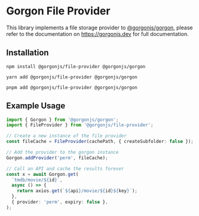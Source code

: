 # Gorgon File Provider

This library implements a file storage provider to [@gorgonjs/gorgon](https://www.npmjs.com/package/@gorgonjs/gorgon), please refer to the documentation on https://gorgonjs.dev for full documentation.

## Installation

    npm install @gorgonjs/file-provider @gorgonjs/gorgon

    yarn add @gorgonjs/file-provider @gorgonjs/gorgon

    pnpm add @gorgonjs/file-provider @gorgonjs/gorgon

## Example Usage

```ts
import { Gorgon } from '@gorgonjs/gorgon';
import { FileProvider } from '@gorgonjs/file-provider';

// Create a new instance of the file provider
const fileCache = FileProvider(cachePath, { createSubfolder: false });

// Add the provider to the gorgon instance
Gorgon.addProvider('perm', fileCache);

// Call an API and cache the results forever
const x = await Gorgon.get(
  `tmdb/movie/${id}`,
  async () => {
    return axios.get(`${api}/movie/${id}${key}`);
  },
  { provider: 'perm', expiry: false },
);
```
